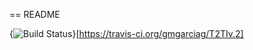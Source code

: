 == README

{<img src="https://travis-ci.org/gmgarciag/T2TIv.2.svg?branch=master" alt="Build Status" />}[https://travis-ci.org/gmgarciag/T2TIv.2]